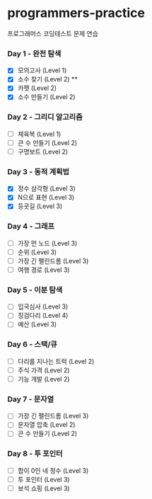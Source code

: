 # programmers-practice
프로그래머스 코딩테스트 문제 연습

### Day 1 - 완전 탐색

- [x] 모의고사 (Level 1)
- [x] 소수 찾기 (Level 2) **
- [x] 카펫 (Level 2)
- [x] 소수 만들기 (Level 2)

### Day 2 - 그리디 알고리즘

- [ ] 체육복 (Level 1)
- [ ] 큰 수 만들기 (Level 2)
- [ ] 구명보트 (Level 2)

### Day 3 - 동적 계획법

- [x] 정수 삼각형 (Level 3)
- [x] N으로 표현 (Level 3)
- [x] 등굣길 (Level 3)

### Day 4 - 그래프

- [ ] 가장 먼 노드 (Level 3)
- [ ] 순위 (Level 3)
- [ ] 가장 긴 팰린드롬 (Level 3)
- [ ] 여행 경로 (Level 3)

### Day 5 - 이분 탐색

- [ ] 입국심사 (Level 3)
- [ ] 징검다리 (Level 4)
- [ ] 예산 (Level 3)

### Day 6 - 스택/큐

- [ ] 다리를 지나는 트럭 (Level 2)
- [ ] 주식 가격 (Level 2)
- [ ] 기능 개발 (Level 2)

### Day 7 - 문자열

- [ ] 가장 긴 팰린드롬 (Level 3)
- [ ] 문자열 압축 (Level 2)
- [ ] 큰 수 만들기 (Level 2)

### Day 8 - 투 포인터

- [ ] 합이 0인 네 정수 (Level 3)
- [ ] 투 포인터 (Level 3)
- [ ] 보석 쇼핑 (Level 3)
